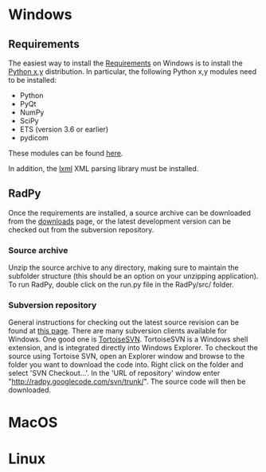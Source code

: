 # Windows #

## Requirements ##

The easiest way to install the [Requirements](Requirements.md) on Windows is to install the [Python x,y](http://www.pythonxy.com) distribution.  In particular, the following Python x,y modules need to be installed:

  * Python
  * PyQt
  * NumPy
  * SciPy
  * ETS (version 3.6 or earlier)
  * pydicom

These modules can be found [here](http://www.pythonxy.com/standard.php).

In addition, the [lxml](http://lxml.de/) XML parsing library must be installed.

## RadPy ##
Once the requirements are installed, a source archive can be downloaded from the [downloads](http://code.google.com/p/radpy/downloads/list) page, or the latest development version can be checked out from the subversion repository.

### Source archive ###
Unzip the source archive to any directory, making sure to maintain the subfolder structure (this should be an option on your unzipping application).  To run RadPy, double click on the run.py file in the RadPy/src/ folder.

### Subversion repository ###
General instructions for checking out the latest source revision can be found at [this page](http://code.google.com/p/radpy/source/checkout).  There are many subversion clients available for Windows.  One good one is [TortoiseSVN](http://tortoisesvn.net/downloads).  TortoiseSVN is a Windows shell extension, and is integrated directly into Windows Explorer.  To checkout the source using Tortoise SVN, open an Explorer window and browse to the folder you want to download the code into.  Right click on the folder and select 'SVN Checkout...'.  In the 'URL of repository' window enter "http://radpy.googlecode.com/svn/trunk/".  The source code will then be downloaded.

# MacOS #

# Linux #